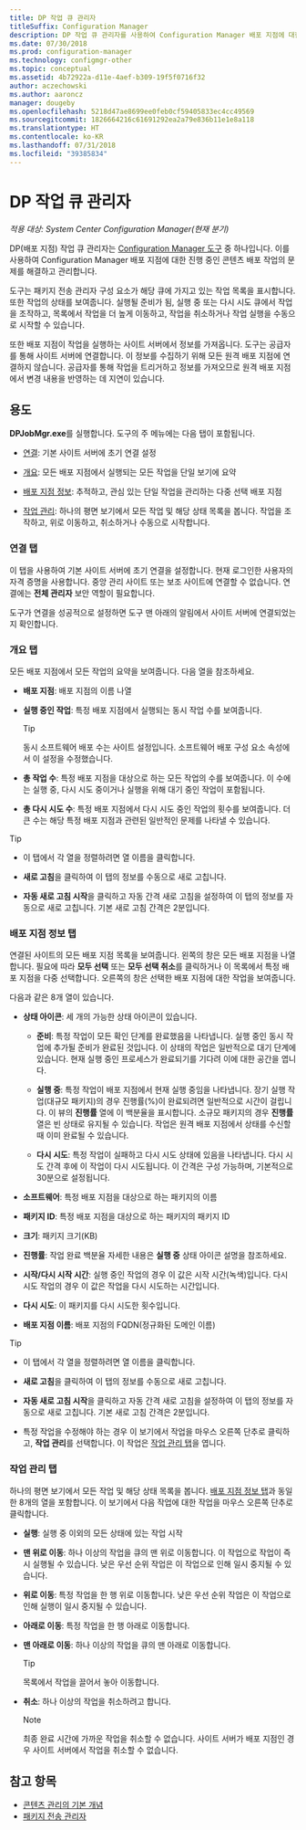 ```yaml
---
title: DP 작업 큐 관리자
titleSuffix: Configuration Manager
description: DP 작업 큐 관리자를 사용하여 Configuration Manager 배포 지점에 대한 콘텐츠 배포 작업의 문제를 해결하고 관리합니다.
ms.date: 07/30/2018
ms.prod: configuration-manager
ms.technology: configmgr-other
ms.topic: conceptual
ms.assetid: 4b72922a-d11e-4aef-b309-19f5f0716f32
author: aczechowski
ms.author: aaroncz
manager: dougeby
ms.openlocfilehash: 5218d47ae8699ee0feb0cf59405833ec4cc49569
ms.sourcegitcommit: 1826664216c61691292ea2a79e836b11e1e8a118
ms.translationtype: HT
ms.contentlocale: ko-KR
ms.lasthandoff: 07/31/2018
ms.locfileid: "39385834"
---
```

# <a name="dp-job-queue-manager"></a>DP 작업 큐 관리자

*적용 대상: System Center Configuration Manager(현재 분기)*

DP(배포 지점) 작업 큐 관리자는 [Configuration Manager 도구](/sccm/core/support/tools) 중 하나입니다. 이를 사용하여 Configuration Manager 배포 지점에 대한 진행 중인 콘텐츠 배포 작업의 문제를 해결하고 관리합니다. 

도구는 패키지 전송 관리자 구성 요소가 해당 큐에 가지고 있는 작업 목록을 표시합니다. 또한 작업의 상태를 보여줍니다. 실행될 준비가 됨, 실행 중 또는 다시 시도 큐에서 작업을 조작하고, 목록에서 작업을 더 높게 이동하고, 작업을 취소하거나 작업 실행을 수동으로 시작할 수 있습니다.

또한 배포 지점이 작업을 실행하는 사이트 서버에서 정보를 가져옵니다. 도구는 공급자를 통해 사이트 서버에 연결합니다. 이 정보를 수집하기 위해 모든 원격 배포 지점에 연결하지 않습니다. 공급자를 통해 작업을 트리거하고 정보를 가져오므로 원격 배포 지점에서 변경 내용을 반영하는 데 지연이 있습니다.



## <a name="usage"></a>용도

**DPJobMgr.exe**를 실행합니다. 도구의 주 메뉴에는 다음 탭이 포함됩니다. 

- [연결](#bkmk_connect): 기본 사이트 서버에 초기 연결 설정  

- [개요](#bkmk_overview): 모든 배포 지점에서 실행되는 모든 작업을 단일 보기에 요약  

- [배포 지점 정보](#bkmk_dp-info): 추적하고, 관심 있는 단일 작업을 관리하는 다중 선택 배포 지점  

- [작업 관리](#bkmk_manage-jobs): 하나의 평면 보기에서 모든 작업 및 해당 상태 목록을 봅니다. 작업을 조작하고, 위로 이동하고, 취소하거나 수동으로 시작합니다.  


### <a name="bkmk_connect"></a> 연결 탭

이 탭을 사용하여 기본 사이트 서버에 초기 연결을 설정합니다. 현재 로그인한 사용자의 자격 증명을 사용합니다. 중앙 관리 사이트 또는 보조 사이트에 연결할 수 없습니다. 연결에는 **전체 관리자** 보안 역할이 필요합니다.

도구가 연결을 성공적으로 설정하면 도구 맨 아래의 알림에서 사이트 서버에 연결되었는지 확인합니다. 


### <a name="bkmk_overview"></a> 개요 탭

모든 배포 지점에서 모든 작업의 요약을 보여줍니다. 다음 열을 참조하세요.  

- **배포 지점**: 배포 지점의 이름 나열  

- **실행 중인 작업**: 특정 배포 지점에서 실행되는 동시 작업 수를 보여줍니다.  

    > [!Tip]  
    > 동시 소프트웨어 배포 수는 사이트 설정입니다. 소프트웨어 배포 구성 요소 속성에서 이 설정을 수정했습니다.  

- **총 작업 수**: 특정 배포 지점을 대상으로 하는 모든 작업의 수를 보여줍니다. 이 수에는 실행 중, 다시 시도 중이거나 실행을 위해 대기 중인 작업이 포함됩니다.  

- **총 다시 시도 수**: 특정 배포 지점에서 다시 시도 중인 작업의 횟수를 보여줍니다. 더 큰 수는 해당 특정 배포 지점과 관련된 일반적인 문제를 나타낼 수 있습니다.  


> [!Tip]  
> - 이 탭에서 각 열을 정렬하려면 열 이름을 클릭합니다.  
> 
> - **새로 고침**을 클릭하여 이 탭의 정보를 수동으로 새로 고칩니다.  
> 
> - **자동 새로 고침 시작**을 클릭하고 자동 간격 새로 고침을 설정하여 이 탭의 정보를 자동으로 새로 고칩니다. 기본 새로 고침 간격은 2분입니다.  


### <a name="bkmk_dp-info"></a> 배포 지점 정보 탭

연결된 사이트의 모든 배포 지점 목록을 보여줍니다. 왼쪽의 창은 모든 배포 지점을 나열합니다. 필요에 따라 **모두 선택** 또는 **모두 선택 취소**를 클릭하거나 이 목록에서 특정 배포 지점을 다중 선택합니다. 오른쪽의 창은 선택한 배포 지점에 대한 작업을 보여줍니다.

다음과 같은 8개 열이 있습니다.  

- **상태 아이콘**: 세 개의 가능한 상태 아이콘이 있습니다.  

    - **준비**: 특정 작업이 모든 확인 단계를 완료했음을 나타냅니다. 실행 중인 동시 작업에 추가될 준비가 완료된 것입니다. 이 상태의 작업은 일반적으로 대기 단계에 있습니다. 현재 실행 중인 프로세스가 완료되기를 기다려 이에 대한 공간을 엽니다.  

    - **실행 중**: 특정 작업이 배포 지점에서 현재 실행 중임을 나타냅니다. 장기 실행 작업(대규모 패키지)의 경우 진행률(%)이 완료되려면 일반적으로 시간이 걸립니다. 이 뷰의 **진행률** 열에 이 백분율을 표시합니다. 소규모 패키지의 경우 **진행률** 열은 빈 상태로 유지될 수 있습니다. 작업은 원격 배포 지점에서 상태를 수신할 때 이미 완료될 수 있습니다.  

    - **다시 시도**: 특정 작업이 실패하고 다시 시도 상태에 있음을 나타냅니다. 다시 시도 간격 후에 이 작업이 다시 시도됩니다. 이 간격은 구성 가능하며, 기본적으로 30분으로 설정됩니다.  

- **소프트웨어**: 특정 배포 지점을 대상으로 하는 패키지의 이름  

- **패키지 ID**: 특정 배포 지점을 대상으로 하는 패키지의 패키지 ID  

- **크기**: 패키지 크기(KB)  

- **진행률**: 작업 완료 백분율 자세한 내용은 **실행 중** 상태 아이콘 설명을 참조하세요.  

- **시작/다시 시작 시간**: 실행 중인 작업의 경우 이 값은 시작 시간(녹색)입니다. 다시 시도 작업의 경우 이 값은 작업을 다시 시도하는 시간입니다.  

- **다시 시도**: 이 패키지를 다시 시도한 횟수입니다.  

- **배포 지점 이름**: 배포 지점의 FQDN(정규화된 도메인 이름)  

> [!Tip]  
> - 이 탭에서 각 열을 정렬하려면 열 이름을 클릭합니다.  
> 
> - **새로 고침**을 클릭하여 이 탭의 정보를 수동으로 새로 고칩니다.  
> 
> - **자동 새로 고침 시작**을 클릭하고 자동 간격 새로 고침을 설정하여 이 탭의 정보를 자동으로 새로 고칩니다. 기본 새로 고침 간격은 2분입니다.  
> 
> - 특정 작업을 수정해야 하는 경우 이 보기에서 작업을 마우스 오른쪽 단추로 클릭하고, **작업 관리**를 선택합니다. 이 작업은 [작업 관리 탭](#bkmk_manage-jobs)을 엽니다.  


### <a name="bkmk_manage-jobs"></a> 작업 관리 탭

하나의 평면 보기에서 모든 작업 및 해당 상태 목록을 봅니다. [배포 지점 정보 탭](#bkmk_dp-info)과 동일한 8개의 열을 포함합니다. 이 보기에서 다음 작업에 대한 작업을 마우스 오른쪽 단추로 클릭합니다.  

- **실행**: 실행 중 이외의 모든 상태에 있는 작업 시작  

- **맨 위로 이동**: 하나 이상의 작업을 큐의 맨 위로 이동합니다. 이 작업으로 작업이 즉시 실행될 수 있습니다. 낮은 우선 순위 작업은 이 작업으로 인해 일시 중지될 수 있습니다.  

- **위로 이동**: 특정 작업을 한 행 위로 이동합니다. 낮은 우선 순위 작업은 이 작업으로 인해 실행이 일시 중지될 수 있습니다.  

- **아래로 이동**: 특정 작업을 한 행 아래로 이동합니다.  

- **맨 아래로 이동**: 하나 이상의 작업을 큐의 맨 아래로 이동합니다.  

    > [!Tip]  
    > 목록에서 작업을 끌어서 놓아 이동합니다.  

- **취소**: 하나 이상의 작업을 취소하려고 합니다.  

    > [!Note]  
    > 최종 완료 시간에 가까운 작업을 취소할 수 없습니다. 사이트 서버가 배포 지점인 경우 사이트 서버에서 작업을 취소할 수 없습니다.  



## <a name="see-also"></a>참고 항목

- [콘텐츠 관리의 기본 개념](/sccm/core/plan-design/hierarchy/fundamental-concepts-for-content-management)
- [패키지 전송 관리자](/sccm/core/plan-design/hierarchy/package-transfer-manager)
